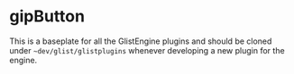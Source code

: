 # gipButton
This is a baseplate for all the GlistEngine plugins and should be cloned under `~dev/glist/glistplugins` whenever developing a new plugin for the engine.